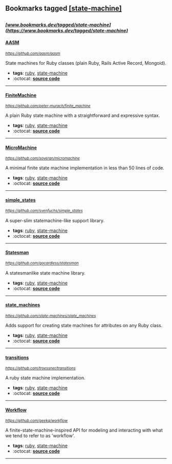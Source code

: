 ## Bookmarks tagged [[state-machine]](https://www.bookmarks.dev/search?q=[state-machine])

_<sup><sup>[www.bookmarks.dev/tagged/state-machine](https://www.bookmarks.dev/tagged/state-machine)</sup></sup>_
---
#### [AASM](https://github.com/aasm/aasm)
_<sup>https://github.com/aasm/aasm</sup>_

State machines for Ruby classes (plain Ruby, Rails Active Record, Mongoid).
* **tags**: [ruby](../tagged/ruby.md), [state-machine](../tagged/state-machine.md)
* :octocat: **[source code](https://github.com/aasm/aasm)**
---
#### [FiniteMachine](https://github.com/peter-murach/finite_machine)
_<sup>https://github.com/peter-murach/finite_machine</sup>_

A plain Ruby state machine with a straightforward and expressive syntax.
* **tags**: [ruby](../tagged/ruby.md), [state-machine](../tagged/state-machine.md)
* :octocat: **[source code](https://github.com/peter-murach/finite_machine)**
---
#### [MicroMachine](https://github.com/soveran/micromachine)
_<sup>https://github.com/soveran/micromachine</sup>_

A minimal finite state machine implementation in less than 50 lines of code.
* **tags**: [ruby](../tagged/ruby.md), [state-machine](../tagged/state-machine.md)
* :octocat: **[source code](https://github.com/soveran/micromachine)**
---
#### [simple_states](https://github.com/svenfuchs/simple_states)
_<sup>https://github.com/svenfuchs/simple_states</sup>_

A super-slim statemachine-like support library.
* **tags**: [ruby](../tagged/ruby.md), [state-machine](../tagged/state-machine.md)
* :octocat: **[source code](https://github.com/svenfuchs/simple_states)**
---
#### [Statesman](https://github.com/gocardless/statesman)
_<sup>https://github.com/gocardless/statesman</sup>_

A statesmanlike state machine library.
* **tags**: [ruby](../tagged/ruby.md), [state-machine](../tagged/state-machine.md)
* :octocat: **[source code](https://github.com/gocardless/statesman)**
---
#### [state_machines](https://github.com/state-machines/state_machines)
_<sup>https://github.com/state-machines/state_machines</sup>_

Adds support for creating state machines for attributes on any Ruby class.
* **tags**: [ruby](../tagged/ruby.md), [state-machine](../tagged/state-machine.md)
* :octocat: **[source code](https://github.com/state-machines/state_machines)**
---
#### [transitions](https://github.com/troessner/transitions)
_<sup>https://github.com/troessner/transitions</sup>_

A ruby state machine implementation.
* **tags**: [ruby](../tagged/ruby.md), [state-machine](../tagged/state-machine.md)
* :octocat: **[source code](https://github.com/troessner/transitions)**
---
#### [Workflow](https://github.com/geekq/workflow)
_<sup>https://github.com/geekq/workflow</sup>_

A finite-state-machine-inspired API for modeling and interacting with what we tend to refer to as 'workflow'.
* **tags**: [ruby](../tagged/ruby.md), [state-machine](../tagged/state-machine.md)
* :octocat: **[source code](https://github.com/geekq/workflow)**
---
